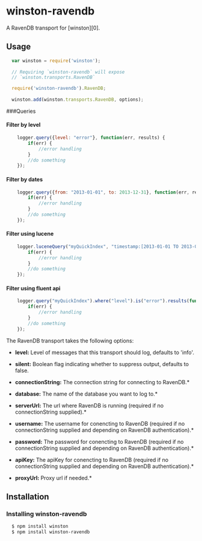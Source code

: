 # winston-ravendb

A RavenDB transport for [winston][0].

## Usage
``` js
  var winston = require('winston');
  
  // Requiring `winston-ravendb` will expose 
  // `winston.transports.RavenDB`

  require('winston-ravendb').RavenDB;
  
  winston.add(winston.transports.RavenDB, options);
```

###Queries

#### Filter by level

``` js
	logger.query({level: "error"}, function(err, results) {
		if(err) {
			//error handling
		}
		//do something
	});
```

#### Filter by dates

``` js
	logger.query({from: "2013-01-01", to: 2013-12-31}, function(err, results) {
		if(err) {
			//error handling
		}
		//do something
	});
```

#### Filter using lucene

``` js
	logger.luceneQuery("myQuickIndex", "timestamp:[2013-01-01 TO 2013-04-02] AND level:NULL", function(err, results) {
		if(err) {
			//error handling
		}
		//do something
	});
```

#### Filter using fluent api

``` js
	logger.query("myQuickIndex").where("level").is("error").results(function(err, results) {
		if(err) {
			//error handling
		}
		//do something
	});
```

The RavenDB transport takes the following options:

* __level:__ Level of messages that this transport should log, defaults to 'info'.
* __silent:__ Boolean flag indicating whether to suppress output, defaults to false.

* __connectionString:__ The connection string for connecting to RavenDB.*
* __database:__ The name of the database you want to log to.*
* __serverUrl:__ The url where RavenDB is running (required if no connectionString supplied).*
* __username:__ The username for conencting to RavenDB (required if no connectionString supplied and depending on RavenDB authentication).*
* __password:__ The password for conencting to RavenDB (required if no connectionString supplied and depending on RavenDB authentication).*
* __apiKey:__  The apiKey for conencting to RavenDB (required if no connectionString supplied and depending on RavenDB authentication).*
* __proxyUrl:__ Proxy url if needed.*

## Installation

### Installing winston-ravendb

``` bash
  $ npm install winston
  $ npm install winston-ravendb
```